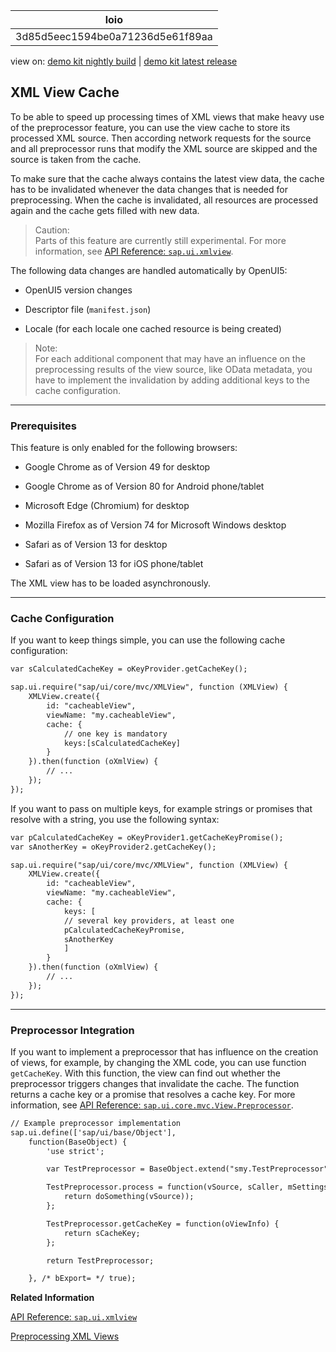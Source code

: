 <!-- loio3d85d5eec1594be0a71236d5e61f89aa -->

| loio |
| -----|
| 3d85d5eec1594be0a71236d5e61f89aa |

<div id="loio">

view on: [demo kit nightly build](https://openui5nightly.hana.ondemand.com/#/topic/3d85d5eec1594be0a71236d5e61f89aa) | [demo kit latest release](https://openui5.hana.ondemand.com/#/topic/3d85d5eec1594be0a71236d5e61f89aa)</div>

## XML View Cache

To be able to speed up processing times of XML views that make heavy use of the preprocessor feature, you can use the view cache to store its processed XML source. Then according network requests for the source and all preprocessor runs that modify the XML source are skipped and the source is taken from the cache.

To make sure that the cache always contains the latest view data, the cache has to be invalidated whenever the data changes that is needed for preprocessing. When the cache is invalidated, all resources are processed again and the cache gets filled with new data.

> Caution:  
> Parts of this feature are currently still experimental. For more information, see [API Reference: `sap.ui.xmlview`](https://openui5.hana.ondemand.com/#/api/sap.ui/methods/sap.ui.xmlview). 

The following data changes are handled automatically by OpenUI5:

-   OpenUI5 version changes

-   Descriptor file \(`manifest.json`\)

-   Locale \(for each locale one cached resource is being created\)


> Note:  
> For each additional component that may have an influence on the preprocessing results of the view source, like OData metadata, you have to implement the invalidation by adding additional keys to the cache configuration.

***

### Prerequisites

This feature is only enabled for the following browsers:

-   Google Chrome as of Version 49 for desktop

-   Google Chrome as of Version 80 for Android phone/tablet
-   Microsoft Edge \(Chromium\) for desktop
-   Mozilla Firefox as of Version 74 for Microsoft Windows desktop
-   Safari as of Version 13 for desktop
-   Safari as of Version 13 for iOS phone/tablet

The XML view has to be loaded asynchronously.

***

### Cache Configuration

If you want to keep things simple, you can use the following cache configuration:

``` xml
var sCalculatedCacheKey = oKeyProvider.getCacheKey();

sap.ui.require("sap/ui/core/mvc/XMLView", function (XMLView) {
	XMLView.create({
		id: "cacheableView",
		viewName: "my.cacheableView",
		cache: {
			// one key is mandatory
			keys:[sCalculatedCacheKey]
		}
	}).then(function (oXmlView) {
		// ...
	});
});
```

If you want to pass on multiple keys, for example strings or promises that resolve with a string, you use the following syntax:

``` xml
var pCalculatedCacheKey = oKeyProvider1.getCacheKeyPromise();
var sAnotherKey = oKeyProvider2.getCacheKey();

sap.ui.require("sap/ui/core/mvc/XMLView", function (XMLView) {
	XMLView.create({
		id: "cacheableView",
		viewName: "my.cacheableView",
		cache: {
			keys: [
			// several key providers, at least one
			pCalculatedCacheKeyPromise,
			sAnotherKey
			]
		}
	}).then(function (oXmlView) {
		// ...
	});
});
```

***

<a name="loio3d85d5eec1594be0a71236d5e61f89aa__ViewCache_Preprocessor"/>

### Preprocessor Integration

If you want to implement a preprocessor that has influence on the creation of views, for example, by changing the XML code, you can use function `getCacheKey`. With this function, the view can find out whether the preprocessor triggers changes that invalidate the cache. The function returns a cache key or a promise that resolves a cache key. For more information, see [API Reference: `sap.ui.core.mvc.View.Preprocessor`](https://openui5.hana.ondemand.com/#docs/api/symbols/sap.ui.core.mvc.View.Preprocessor.html). 

``` xml
// Example preprocessor implementation
sap.ui.define(['sap/ui/base/Object'],
	function(BaseObject) {
		'use strict';

		var TestPreprocessor = BaseObject.extend("smy.TestPreprocessor", {});

		TestPreprocessor.process = function(vSource, sCaller, mSettings) {
			return doSomething(vSource));
		};

		TestPreprocessor.getCacheKey = function(oViewInfo) {
			return sCacheKey;
		};

		return TestPreprocessor;

	}, /* bExport= */ true);
```

**Related Information**  


[API Reference: `sap.ui.xmlview`](https://openui5.hana.ondemand.com/#/api/sap.ui/methods/sap.ui.xmlview)

[Preprocessing XML Views](Preprocessing_XML_Views_48b81b9.md)

